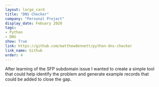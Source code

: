```yaml
---
layout: large_card
title: "DNS Checker"
company: "Personal Project"
display_date: Febuary 2020
tags:
- Python
- DNS
show: True
link: https://github.com/matthewdennett/python-dns-checker
link_name: Github
order: 4
---
```


After learning of the SFP subdomain issue I wanted to create a simple tool that could help identify the problem and generate example records that could be added to close the gap.
